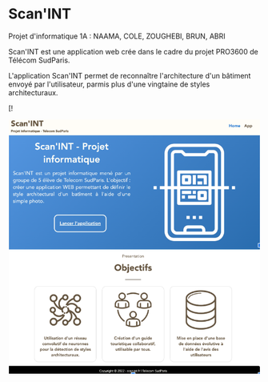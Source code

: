 # Scan'INT

Projet d'informatique 1A : NAAMA, COLE, ZOUGHEBI, BRUN, ABRI

Scan'INT est une application web crée dans le cadre du projet PRO3600 de Télécom SudParis.

L'application Scan'INT permet de reconnaître l'architecture d'un bâtiment envoyé par l'utilisateur, parmis plus d'une vingtaine de styles architecturaux.

[!
<p align="center">
  <img width="502" height="508" src="scan1.png" title="Home Page">
</p>
